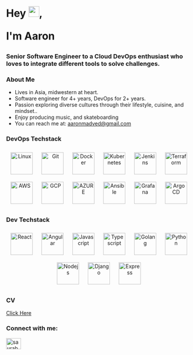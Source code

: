 <h1 align="left">Hey <img src="https://github.com/TheDudeThatCode/TheDudeThatCode/blob/master/Assets/Hi.gif" width="29">,
 

I'm Aaron</h1>
<h3 align="left"> Senior Software Engineer to a Cloud DevOps enthusiast who loves to integrate different tools to solve challenges.</h3>

### About Me

- Lives in Asia, midwestern at heart.
- Software engineer for 4+ years, DevOps for 2+ years.
- Passion exploring diverse cultures through their lifestyle, cuisine, and mindset..
- Enjoy producing music, and skateboarding
- You can reach me at: <a href="aaronmadved@gmail.com">aaronmadved@gmail.com</a>

### DevOps Techstack 

<div align="center"> 
<img style="margin: 10px" src="https://profilinator.rishav.dev/skills-assets/linux-original.svg" alt="Linux" height="60" />
<img style="margin: 10px" src="https://profilinator.rishav.dev/skills-assets/git-scm-icon.svg" alt="Git" height="60" />     
<img style="margin: 10px" src="https://profilinator.rishav.dev/skills-assets/docker-original-wordmark.svg" alt="Docker" height="60" />  
<img style="margin: 10px" src="https://profilinator.rishav.dev/skills-assets/kubernetes-icon.svg" alt="Kubernetes" height="60" /> 
<img style="margin: 10px" src="https://profilinator.rishav.dev/skills-assets/jenkins-icon.svg" alt="Jenkins" height="60" /> 
<img style="margin: 10px" src="https://profilinator.rishav.dev/skills-assets/terraformio-icon.svg" alt="Terraform" height="60" />  
<img style="margin: 10px" src="https://lavca.org/app/uploads/2019/10/aws-logo-square.png" alt="AWS" height="60" />
<img style="margin: 10px" src="https://profilinator.rishav.dev/skills-assets/google_cloud-icon.svg" alt="GCP" height="60" />
<img style="margin: 10px" src="https://www.pngfind.com/pngs/m/597-5975946_microsoft-azure-logo-svg-hd-png-download.png" alt="AZURE" height="60" />  
<img style="margin: 10px" src="https://media.trustradius.com/product-logos/ai/vQ/ATKTZ7HRC8TF.PNG" alt="Ansible" height="60" />  
<img style="margin: 10px" src="https://profilinator.rishav.dev/skills-assets/grafana.png" alt="Grafana" height="60" />    
<img style="margin: 10px" src="https://coralogix.com/wp-content/uploads/2021/06/Argo-CD-Version-Tags-1000X1000.png" alt="Argo CD" height="60" />
</div>

### Dev Techstack

<div align="center"> 
<img style="margin: 10px" src="https://profilinator.rishav.dev/skills-assets/react-original-wordmark.svg" alt="React" height="60" />
<img style="margin: 10px" src="https://profilinator.rishav.dev/skills-assets/angularjs-original.svg" alt="Angular" height="60" />

<img style="margin: 10px" src="https://profilinator.rishav.dev/skills-assets/javascript-original.svg" alt="Javascript" height="60" />
<img style="margin: 10px" src="https://profilinator.rishav.dev/skills-assets/typescript-original.svg" alt="Typescript" height="60" />
<img style="margin: 10px" src="https://profilinator.rishav.dev/skills-assets/go-original.svg" alt="Golang" height="60" />
<img style="margin: 10px" src="https://profilinator.rishav.dev/skills-assets/python-original.svg" alt="Python" height="60" />  

<img style="margin: 10px" src="https://profilinator.rishav.dev/skills-assets/nodejs-original-wordmark.svg" alt="Nodejs" height="60" />
<img style="margin: 10px" src="https://profilinator.rishav.dev/skills-assets/django-original.svg" alt="Django" height="60" />
<img style="margin: 10px" src="https://profilinator.rishav.dev/skills-assets/express-original-wordmark.svg" alt="Express" height="60" />



</div>

### CV
<a href="https://github.com/madgrid/madgrid/blob/main/cv.yml">Click Here</a>

<h3 align="left">Connect with me:</h3>
<p align="left">
<a href="https://linkedin.com/in/aaron-madved" target="blank"><img align="center" src="https://raw.githubusercontent.com/rahuldkjain/github-profile-readme-generator/master/src/images/icons/Social/linked-in-alt.svg" alt="saurabhkr952" height="30" width="40" /></a>
</p>
